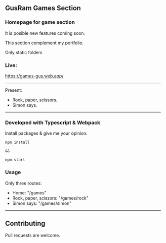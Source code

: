 ## GusRam Games Section

### Homepage for game section

It is posible new features coming soon.

This section complement my portfolio.

Only static folders

### Live:
<https://games-gus.web.app/>

---
Present:

- Rock, paper, scissors.
- Simon says.

---


### Developed with Typescript & Webpack

Install packages & give me your opinion.

```
npm install

&&

npm start
```

### Usage
Only three routes:

 - Home: "/games"
 - Rock, paper, scissors: "/games/rock"
 - Simon says: "/games/simon"


---
## Contributing
Pull requests are welcome.

